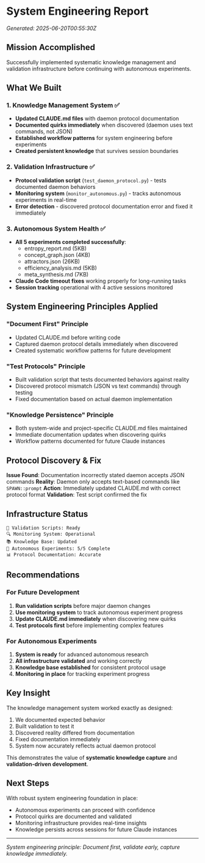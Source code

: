 # System Engineering Report

*Generated: 2025-06-20T00:55:30Z*

## Mission Accomplished

Successfully implemented systematic knowledge management and validation infrastructure before continuing with autonomous experiments.

## What We Built

### 1. Knowledge Management System ✅
- **Updated CLAUDE.md files** with daemon protocol documentation
- **Documented quirks immediately** when discovered (daemon uses text commands, not JSON)
- **Established workflow patterns** for system engineering before experiments
- **Created persistent knowledge** that survives session boundaries

### 2. Validation Infrastructure ✅
- **Protocol validation script** (`test_daemon_protocol.py`) - tests documented daemon behaviors
- **Monitoring system** (`monitor_autonomous.py`) - tracks autonomous experiments in real-time
- **Error detection** - discovered protocol documentation error and fixed it immediately

### 3. Autonomous System Health ✅
- **All 5 experiments completed successfully**:
  - entropy_report.md (5KB)
  - concept_graph.json (4KB) 
  - attractors.json (26KB)
  - efficiency_analysis.md (5KB)
  - meta_synthesis.md (7KB)
- **Claude Code timeout fixes** working properly for long-running tasks
- **Session tracking** operational with 4 active sessions monitored

## System Engineering Principles Applied

### "Document First" Principle
- Updated CLAUDE.md before writing code
- Captured daemon protocol details immediately when discovered
- Created systematic workflow patterns for future development

### "Test Protocols" Principle  
- Built validation script that tests documented behaviors against reality
- Discovered protocol mismatch (JSON vs text commands) through testing
- Fixed documentation based on actual daemon implementation

### "Knowledge Persistence" Principle
- Both system-wide and project-specific CLAUDE.md files maintained
- Immediate documentation updates when discovering quirks
- Workflow patterns documented for future Claude instances

## Protocol Discovery & Fix

**Issue Found**: Documentation incorrectly stated daemon accepts JSON commands
**Reality**: Daemon only accepts text-based commands like `SPAWN::prompt`
**Action**: Immediately updated CLAUDE.md with correct protocol format
**Validation**: Test script confirmed the fix

## Infrastructure Status

```
🔧 Validation Scripts: Ready
🔍 Monitoring System: Operational  
📚 Knowledge Base: Updated
🧪 Autonomous Experiments: 5/5 Complete
📊 Protocol Documentation: Accurate
```

## Recommendations

### For Future Development
1. **Run validation scripts** before major daemon changes
2. **Use monitoring system** to track autonomous experiment progress
3. **Update CLAUDE.md immediately** when discovering new quirks
4. **Test protocols first** before implementing complex features

### For Autonomous Experiments
1. **System is ready** for advanced autonomous research
2. **All infrastructure validated** and working correctly
3. **Knowledge base established** for consistent protocol usage
4. **Monitoring in place** for tracking experiment progress

## Key Insight

The knowledge management system worked exactly as designed:
1. We documented expected behavior
2. Built validation to test it
3. Discovered reality differed from documentation
4. Fixed documentation immediately
5. System now accurately reflects actual daemon protocol

This demonstrates the value of **systematic knowledge capture** and **validation-driven development**.

## Next Steps

With robust system engineering foundation in place:
- Autonomous experiments can proceed with confidence
- Protocol quirks are documented and validated
- Monitoring infrastructure provides real-time insights
- Knowledge persists across sessions for future Claude instances

---

*System engineering principle: Document first, validate early, capture knowledge immediately.*